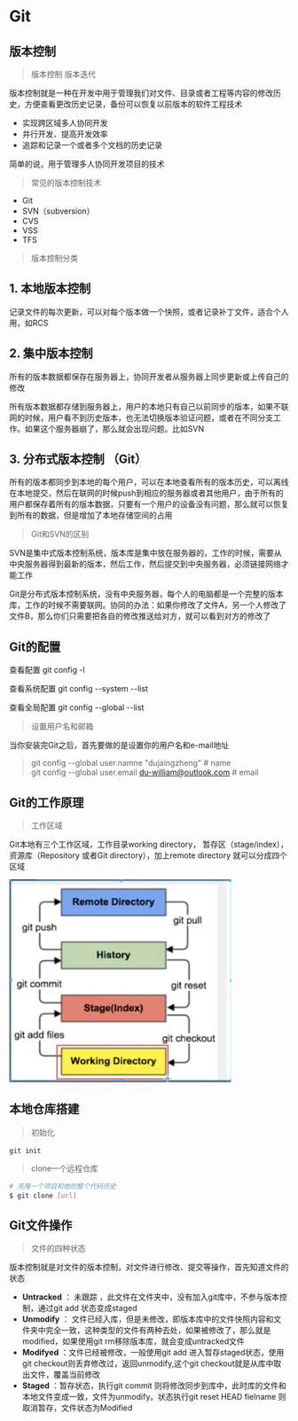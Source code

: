 # **Git**

## **版本控制**

> 版本控制 版本迭代

版本控制就是一种在开发中用于管理我们对文件、目录或者工程等内容的修改历史，方便查看更改历史记录，备份可以恢复以前版本的软件工程技术

* 实现跨区域多人协同开发
* 并行开发、提高开发效率
* 追踪和记录一个或者多个文档的历史记录

简单的说，用于管理多人协同开发项目的技术

> 常见的版本控制技术

* Git
* SVN（subversion）
* CVS
* VSS
* TFS

>版本控制分类

## 1. 本地版本控制

记录文件的每次更新，可以对每个版本做一个快照，或者记录补丁文件，适合个人用，如RCS

## 2. 集中版本控制

所有的版本数据都保存在服务器上，协同开发者从服务器上同步更新或上传自己的修改

所有版本数据都存储到服务器上，用户的本地只有自己以前同步的版本，如果不联网的时候，用户看不到历史版本，也无法切换版本验证问题，或者在不同分支工作。如果这个服务器崩了，那么就会出现问题。比如SVN

## 3. 分布式版本控制 （Git）

所有的版本都同步到本地的每个用户，可以在本地查看所有的版本历史，可以离线在本地提交，然后在联网的时候push到相应的服务器或者其他用户，由于所有的用户都保存着所有的版本数据，只要有一个用户的设备没有问题，那么就可以恢复到所有的数据，但是增加了本地存储空间的占用

> Git和SVN的区别

SVN是集中式版本控制系统，版本库是集中放在服务器的，工作的时候，需要从中央服务器得到最新的版本，然后工作，然后提交到中央服务器，必须链接网络才能工作

Git是分布式版本控制系统，没有中央服务器，每个人的电脑都是一个完整的版本库，工作的时候不需要联网。协同的办法：如果你修改了文件A，另一个人修改了文件B，那么你们只需要把各自的修改推送给对方，就可以看到对方的修改了

## **Git的配置**

查看配置  git config -l

查看系统配置  git config --system --list

查看全局配置  git config --global --list

>设置用户名和邮箱

当你安装完Git之后，首先要做的是设置你的用户名和e-mail地址

> git config --global user.namne "dujaingzheng" # name  
git config --global user.email du-william@outlook.com # email

## **Git的工作原理**

>工作区域

Git本地有三个工作区域，工作目录working directory， 暂存区（stage/index），资源库（Repository 或者Git directory），加上remote directory 就可以分成四个区域

![Git](../Picture/Git学习/Git示意图.png)

## 本地仓库搭建

> 初始化

` git init `

> clone一个远程仓库

``` bash
# 克隆一个项目和她的整个代码历史
$ git clone [url]
```

## **Git文件操作**

>文件的四种状态

版本控制就是对文件的版本控制，对文件进行修改、提交等操作，首先知道文件的状态

* **Untracked** ： 未跟踪 ，此文件在文件夹中，没有加入git库中，不参与版本控制，通过git add 状态变成staged
* **Unmodify** ： 文件已经入库，但是未修改，即版本库中的文件快照内容和文件夹中完全一致，这种类型的文件有两种去处，如果被修改了，那么就是modified，如果使用git rm移除版本库，就会变成untracked文件
* **Modifyed** ：文件已经被修改，一般使用git add 进入暂存staged状态，使用git checkout则丢弃修改过，返回unmodify,这个git checkout就是从库中取出文件，覆盖当前修改
* **Staged** ：暂存状态，执行git commit 则将修改同步到库中，此时库的文件和本地文件变成一致，文件为unmodify。状态执行git reset HEAD fielname 则取消暂存，文件状态为Modified
